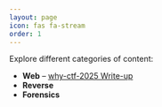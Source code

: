 ```yaml
---
layout: page
icon: fas fa-stream
order: 1
---
```

Explore different categories of content:

- **Web** – [why-ctf-2025 Write-up](https://raadalzyoud.github.io/Web/2025/08/14/why-ctf-2025.html)
- **Reverse**  
- **Forensics**
